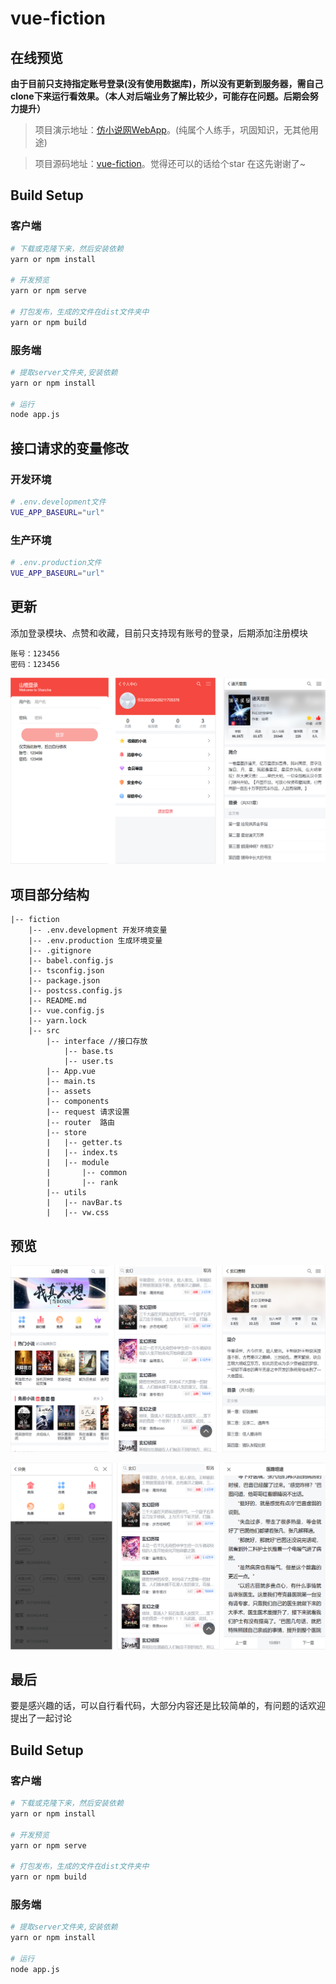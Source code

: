 # vue-fiction

## 在线预览
**由于目前只支持指定账号登录(没有使用数据库)，所以没有更新到服务器，需自己clone下来运行看效果。（本人对后端业务了解比较少，可能存在问题。后期会努力提升）**
> 项目演示地址：[仿小说网WebApp](https://fiction.tmfree.xyz)。(纯属个人练手，巩固知识，无其他用途)

> 项目源码地址：[vue-fiction](https://github.com/Tmfree/vue-fiction)。觉得还可以的话给个star 在这先谢谢了~

## Build Setup

### 客户端
``` bash
# 下载或克隆下来，然后安装依赖
yarn or npm install

# 开发预览
yarn or npm serve

# 打包发布，生成的文件在dist文件夹中
yarn or npm build
```

### 服务端
``` bash
# 提取server文件夹,安装依赖
yarn or npm install

# 运行
node app.js
```
## 接口请求的变量修改

### 开发环境
```bash
# .env.development文件
VUE_APP_BASEURL="url"
```
### 生产环境
```bash
# .env.production文件
VUE_APP_BASEURL="url"
```
## 更新
添加登录模块、点赞和收藏，目前只支持现有账号的登录，后期添加注册模块
```
账号：123456
密码：123456
```
![效果图](static/3.png)

## 项目部分结构
```
|-- fiction
    |-- .env.development 开发环境变量
    |-- .env.production 生成环境变量
    |-- .gitignore
    |-- babel.config.js
    |-- tsconfig.json
    |-- package.json
    |-- postcss.config.js
    |-- README.md
    |-- vue.config.js
    |-- yarn.lock
    |-- src
        |-- interface //接口存放
            |-- base.ts
            |-- user.ts
        |-- App.vue
        |-- main.ts
        |-- assets
        |-- components
        |-- request 请求设置
        |-- router  路由
        |-- store
        |   |-- getter.ts
        |   |-- index.ts
        |   |-- module
        |       |-- common
        |       |-- rank
        |-- utils
        |   |-- navBar.ts
        |   |-- vw.css
```
## 预览

![效果图](static/1.png)

![效果图](static/2.png)

## 最后
要是感兴趣的话，可以自行看代码，大部分内容还是比较简单的，有问题的话欢迎提出了一起讨论

[1]: https://github.com/Tmfree/vue-fiction
[2]: https://tmfree.dowy.cn/

## Build Setup

### 客户端
``` bash
# 下载或克隆下来，然后安装依赖
yarn or npm install

# 开发预览
yarn or npm serve

# 打包发布，生成的文件在dist文件夹中
yarn or npm build
```

### 服务端
``` bash
# 提取server文件夹,安装依赖
yarn or npm install

# 运行
node app.js
```
